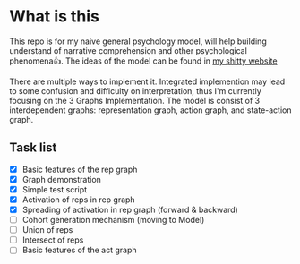 # **What is this**

This repo is for my naive general psychology model, will help building understand of narrative comprehension and other psychological phenomena:+1:. The ideas of the model can be found in [my shitty website](https://angushushu.com)

There are multiple ways to implement it. Integrated implemention may lead to some confusion and difficulty on interpretation, thus I'm currently focusing on the 3 Graphs Implementation. The model is consist of 3 interdependent graphs: representation graph, action graph, and state-action graph.

## Task list
- [x] Basic features of the rep graph
- [x] Graph demonstration
- [x] Simple test script
- [x] Activation of reps in rep graph
- [x] Spreading of activation in rep graph (forward & backward)
- [ ] Cohort generation mechanism (moving to Model)
- [ ] Union of reps
- [ ] Intersect of reps
- [ ] Basic features of the act graph
